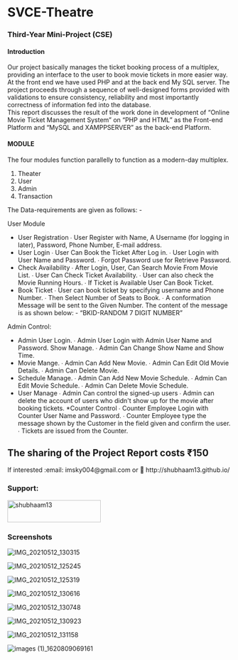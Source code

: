 # SVCE-Theatre
<h3> Third-Year Mini-Project (CSE)</h3>

<h4>Introduction</h4>
<p> Our project basically manages the ticket booking process of a multiplex, providing an interface to the user to book movie tickets in more easier way. At the front end we have used PHP and at the back end My SQL server. The project proceeds through a sequence of well-designed forms provided with validations to ensure consistency, reliability and most importantly correctness of information fed into the database.
<Br>This report discusses the result of the work done in development of “Online Movie Ticket Management System” on “PHP and HTML” as the Front-end Platform and “MySQL and XAMPPSERVER” as the back-end Platform.
</p>
<h4>MODULE</h4>
<P>The four modules function parallelly to function as a modern-day multiplex.   
                         
1. Theater 
2. User
3. Admin 
4. Transaction
</p>
<P> 
The Data-requirements are given as follows: - 

User Module

* User Registration 
∙ User Register with Name, A Username (for logging in later), Password, Phone Number, E-mail address. 
* User Login 
∙ User Can Book the Ticket After Log in. 
∙ User Login with User Name and Password. 
∙ Forgot Password use for Retrieve Password. 
* Check Availability 
∙ After Login, User, Can Search Movie From Movie List. 
∙ User Can Check Ticket Availability. 
∙ User can also check the Movie Running Hours. 
∙ If Ticket is Available User Can Book Ticket. 
* Book Ticket
∙ User can book ticket by specifying username and Phone Number. 
∙ Then Select Number of Seats to Book. 
∙ A conformation Message will be sent to the Given Number. The content of the message is as shown below: - 
                            “BKID-RANDOM 7 DIGIT NUMBER”






Admin Control: 
* Admin User Login. 
∙ Admin User Login with Admin User Name and Password. 
 Show Manage. 
∙ Admin Can Change Show Name and Show Time. 
* Movie Mange. 
∙ Admin Can Add New Movie. 
∙ Admin Can Edit Old Movie Details. 
∙ Admin Can Delete Movie.
 * Schedule Manage. 
∙ Admin Can Add New Movie Schedule. 
∙ Admin Can Edit Movie Schedule. 
∙ Admin Can Delete Movie Schedule. 
* User Manage 
∙ Admin Can control the signed-up users 
∙ Admin can delete the account of users who didn't show up for the movie after booking tickets. 
*Counter Control 
∙ Counter Employee Login with Counter User Name and Password.
 ∙ Counter Employee type the message shown by the Customer in the field given and confirm the user. 
∙ Tickets are issued from the Counter.
</p>

<h2>The sharing of the Project Report costs ₹150</h2>

<p> If interested :email: imsky004@gmail.com  or 🔗 http://shubhaam13.github.io/ </p>

<h3 align="left">Support:</h3>
<p><a href="https://www.buymeacoffee.com/shubhaam13"> <img align="center" src="https://cdn.buymeacoffee.com/buttons/v2/default-yellow.png" height="50" width="210" alt="shubhaam13" /></a></p>

<h3>Screenshots</h3>

![IMG_20210512_130315](https://user-images.githubusercontent.com/55135227/117939239-7f8c6000-b325-11eb-85b1-c68f93eb10ff.jpg)

![IMG_20210512_125245](https://user-images.githubusercontent.com/55135227/117939248-81562380-b325-11eb-83ee-02016450d94e.jpg)

![IMG_20210512_125319](https://user-images.githubusercontent.com/55135227/117939252-81562380-b325-11eb-937e-a9c826efe00e.jpg)

![IMG_20210512_130616](https://user-images.githubusercontent.com/55135227/117939254-81eeba00-b325-11eb-8833-94d3df8b5497.jpg)

![IMG_20210512_130748](https://user-images.githubusercontent.com/55135227/117939256-82875080-b325-11eb-99cf-3165ef15977b.jpg)

![IMG_20210512_130923](https://user-images.githubusercontent.com/55135227/117939258-831fe700-b325-11eb-9998-1d5da1bcb537.jpg)

![IMG_20210512_131158](https://user-images.githubusercontent.com/5513227/117939366-992da780-b325-11eb-84cf-4c3a9341f4c2.jpg)

![images (1)_1620809069161](https://user-images.githubusercontent.com/55135227/117945968-79e64880-b32c-11eb-8c4c-ca834d1ee774.jpeg)
